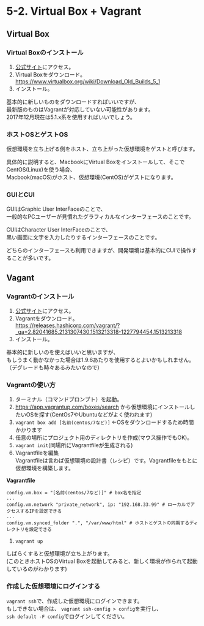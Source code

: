 # 5-2. Virtual Box + Vagrant
##  Virtual Box
### Virtual Boxのインストール 
  
1. [公式サイト](https://www.virtualbox.org/)にアクセス。
1. Virtual Boxをダウンロード。https://www.virtualbox.org/wiki/Download_Old_Builds_5_1
1. インストール。
  
基本的に新しいものをダウンロードすればいいですが、  
最新版のものはVagrantが対応していない可能性があります。  
2017年12月現在は5.1.x系を使用すればいいでしょう。
  
### ホストOSとゲストOS
仮想環境を立ち上げる側をホスト、立ち上がった仮想環境をゲストと呼びます。  
  
具体的に説明すると、MacbookにVirtual Boxをインストールして、そこでCentOS(Linux)を使う場合、  
Macbook(macOS)がホスト、仮想環境(CentOS)がゲストになります。  

### GUIとCUI
GUIはGraphic User InterFaceのことで、  
一般的なPCユーザーが見慣れたグラフィカルなインターフェースのことです。
  
CUIはCharacter User InterFaceのことで、  
黒い画面に文字を入力したりするインターフェースのことです。

どちらのインターフェースも利用できますが、開発環境は基本的にCUIで操作することが多いです。  

## Vagant
### Vagrantのインストール
  
1. [公式サイト](https://www.vagrantup.com/)にアクセス。
1. Vagrantをダウンロード。  
https://releases.hashicorp.com/vagrant/?_ga=2.82041685.2131307430.1513213318-1227794454.1513213318  
1. インストール。
  
基本的に新しいのを使えばいいと思いますが、  
もしうまく動かなかった場合は1.9.6あたりを使用するとよいかもしれません。  
（デグレードも時々あるみたいなので）  
  
### Vagrantの使い方
1. ターミナル（コマンドプロンプト）を起動。
1. https://app.vagrantup.com/boxes/search から仮想環境にインストールしたいOSを探す(CentOs7やUbuntuなどがよく使われます)
1. `vagrant box add [名前(centos/7など)]` ←OSをダウンロードするため時間かかります
1. 任意の場所にプロジェクト用のディレクトリを作成(マウス操作でもOK)。
1. `vagrant init`(同場所にVagrantfileが生成される)
1. Vagrantfileを編集  
Vagrantfileは言わば仮想環境の設計書（レシピ）です。Vagrantfileをもとに仮想環境を構築します。  

**Vagrantfile**  

    config.vm.box = "[名前(centos/7など)]" # box名を指定
    ...
    config.vm.network "private_network", ip: "192.168.33.99" # ローカルでアクセスするIPを設定できる
    ...
    config.vm.synced_folder ".", "/var/www/html" # ホストとゲストの同期するディレクトリを設定できる

1. `vagrant up`
  
しばらくすると仮想環境が立ち上がります。  
(このときホストOSのVirtual Boxを起動してみると、新しく環境が作られて起動しているのがわかります)
  
### 作成した仮想環境にログインする
`vagrant ssh`で、作成した仮想環境にログインできます。  
もしできない場合は、
`vagrant ssh-config > config`を実行し、  
`ssh default -F config`でログインしてください。  